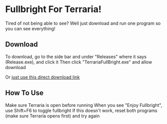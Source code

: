 # Fullbright For Terraria!
Tired of not being able to see? Well just download and run one program so you can see everything!

## Download
To download, go to the side bar and under "Releases" where it says (Release.exe), and click it
Then click "TerrariaFullBright.exe" and allow download

Or [just use this direct download link](https://github.com/IStrikeboomI/TerrariaFullBright/releases/download/1.0/TerrariaFullBright.exe)

## How To Use
Make sure Terraria is open before running
When you see "Enjoy Fullbright", use Shift+F6 to toggle fullbright
If this doesn't work, reset both programs (make sure Terraria opens first) and try again


